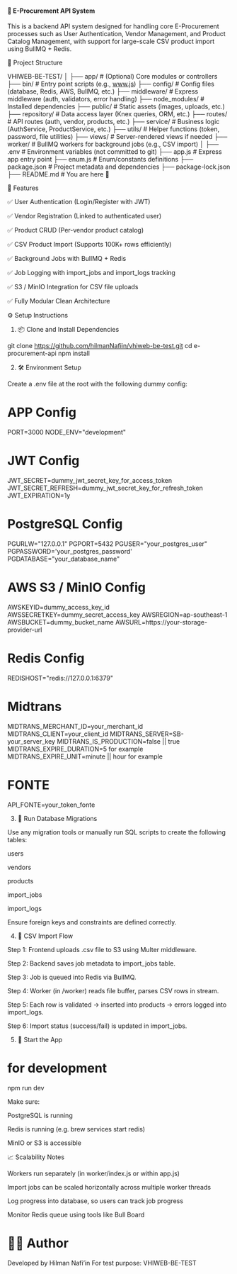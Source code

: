 #### 🍎 E-Procurement API System

This is a backend API system designed for handling core E-Procurement processes such as User Authentication, Vendor Management, and Product Catalog Management, with support for large-scale CSV product import using BullMQ + Redis.

📁 Project Structure

VHIWEB-BE-TEST/
│
├── app/ # (Optional) Core modules or controllers
├── bin/ # Entry point scripts (e.g., www.js)
├── config/ # Config files (database, Redis, AWS, BullMQ, etc.)
├── middleware/ # Express middleware (auth, validators, error handling)
├── node_modules/ # Installed dependencies
├── public/ # Static assets (images, uploads, etc.)
├── repository/ # Data access layer (Knex queries, ORM, etc.)
├── routes/ # API routes (auth, vendor, products, etc.)
├── service/ # Business logic (AuthService, ProductService, etc.)
├── utils/ # Helper functions (token, password, file utilities)
├── views/ # Server-rendered views if needed
├── worker/ # BullMQ workers for background jobs (e.g., CSV import)
│
├── .env # Environment variables (not committed to git)
├── app.js # Express app entry point
├── enum.js # Enum/constants definitions
├── package.json # Project metadata and dependencies
├── package-lock.json
├── README.md # You are here 🚀

🚀 Features

✅ User Authentication (Login/Register with JWT)

✅ Vendor Registration (Linked to authenticated user)

✅ Product CRUD (Per-vendor product catalog)

✅ CSV Product Import (Supports 100K+ rows efficiently)

✅ Background Jobs with BullMQ + Redis

✅ Job Logging with import_jobs and import_logs tracking

✅ S3 / MinIO Integration for CSV file uploads

✅ Fully Modular Clean Architecture

⚙️ Setup Instructions

1. 📦 Clone and Install Dependencies

git clone https://github.com/hilmanNafiin/vhiweb-be-test.git
cd e-procurement-api
npm install

2. 🛠️ Environment Setup

Create a .env file at the root with the following dummy config:

# APP Config

PORT=3000
NODE_ENV="development"

# JWT Config

JWT_SECRET=dummy_jwt_secret_key_for_access_token
JWT_SECRET_REFRESH=dummy_jwt_secret_key_for_refresh_token
JWT_EXPIRATION=1y

# PostgreSQL Config

PGURLW="127.0.0.1"
PGPORT=5432
PGUSER="your_postgres_user"
PGPASSWORD='your_postgres_password'
PGDATABASE="your_database_name"

# AWS S3 / MinIO Config

AWSKEYID=dummy_access_key_id
AWSSECRETKEY=dummy_secret_access_key
AWSREGION=ap-southeast-1
AWSBUCKET=dummy_bucket_name
AWSURL=https://your-storage-provider-url

# Redis Config

REDISHOST="redis://127.0.0.1:6379"

# Midtrans

MIDTRANS_MERCHANT_ID=your_merchant_id
MIDTRANS_CLIENT=your_client_id
MIDTRANS_SERVER=SB-your_server_key
MIDTRANS_IS_PRODUCTION=false || true
MIDTRANS_EXPIRE_DURATION=5 for example
MIDTRANS_EXPIRE_UNIT=minute || hour for example

# FONTE

API_FONTE=your_token_fonte

3. 🔧 Run Database Migrations

Use any migration tools or manually run SQL scripts to create the following tables:

users

vendors

products

import_jobs

import_logs

Ensure foreign keys and constraints are defined correctly.

4. 🧠 CSV Import Flow

Step 1: Frontend uploads .csv file to S3 using Multer middleware.

Step 2: Backend saves job metadata to import_jobs table.

Step 3: Job is queued into Redis via BullMQ.

Step 4: Worker (in /worker) reads file buffer, parses CSV rows in stream.

Step 5: Each row is validated → inserted into products → errors logged into import_logs.

Step 6: Import status (success/fail) is updated in import_jobs.

5. 🧪 Start the App

# for development

npm run dev

Make sure:

PostgreSQL is running

Redis is running (e.g. brew services start redis)

MinIO or S3 is accessible

📈 Scalability Notes

Workers run separately (in worker/index.js or within app.js)

Import jobs can be scaled horizontally across multiple worker threads

Log progress into database, so users can track job progress

Monitor Redis queue using tools like Bull Board

# 👨‍💼 Author

Developed by Hilman Nafi’in For test purpose: VHIWEB-BE-TEST
